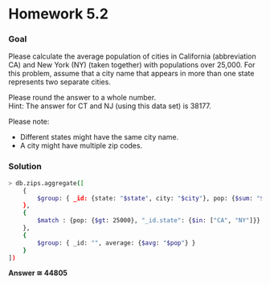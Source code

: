 # Homework 5.2

### Goal

Please calculate the average population of cities in California (abbreviation CA) and New York (NY) (taken together) with populations over 25,000.
For this problem, assume that a city name that appears in more than one state represents two separate cities.

Please round the answer to a whole number.<br>
Hint: The answer for CT and NJ (using this data set) is 38177.

Please note:
- Different states might have the same city name.
- A city might have multiple zip codes.

### Solution

```sh
> db.zips.aggregate([
	{
		$group: { _id: {state: "$state", city: "$city"}, pop: {$sum: "$pop"} }
	},
	{
		$match : {pop: {$gt: 25000}, "_id.state": {$in: ["CA", "NY"]}}
	},
	{
		$group: { _id: "", average: {$avg: "$pop"} }
	}
])
```
**Answer &cong; 44805**

